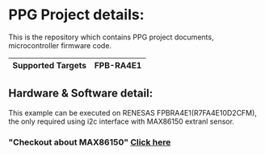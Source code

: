 # PPG Project details:

This is the repository which contains PPG project documents, microcontroller firmware code.

| Supported Targets | FPB-RA4E1 | 
| ----------------- | --------- |

## Hardware & Software detail:
This example can be executed on RENESAS FPBRA4E1(R7FA4E10D2CFM), the only required using i2c interface with MAX86150 extranl sensor.

### "Checkout about MAX86150" [Click here](https://github.com/Protocentral/protocentral_max86150_ecg_ppg/blob/master/README.md)

